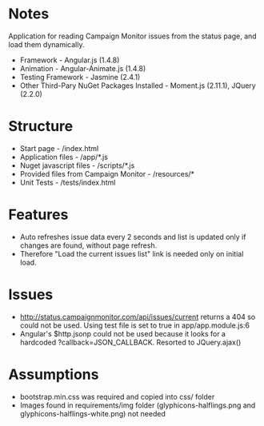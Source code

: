 ﻿Notes
=====
Application for reading Campaign Monitor issues from the status page, and load them dynamically.

- Framework - Angular.js (1.4.8)
- Animation - Angular-Animate.js (1.4.8)
- Testing Framework - Jasmine (2.4.1)
- Other Third-Pary NuGet Packages Installed - Moment.js (2.11.1), JQuery (2.2.0)

Structure
=========
- Start page - /index.html
- Application files - /app/*.js
- Nuget javascript files - /scripts/*.js
- Provided files from Campaign Monitor - /resources/*
- Unit Tests - /tests/index.html

Features
========
- Auto refreshes issue data every 2 seconds and list is updated only if changes are found, without page refresh.
- Therefore "Load the current issues list" link is needed only on initial load.

Issues
======
- http://status.campaignmonitor.com/api/issues/current returns a 404 so could not be used. Using test file is set to true in app/app.module.js:6
- Angular's $http.jsonp could not be used because it looks for a hardcoded ?callback=JSON_CALLBACK. Resorted to JQuery.ajax()

Assumptions
===========
- bootstrap.min.css was required and copied into css/ folder
- Images found in requirements/img folder (glyphicons-halflings.png and glyphicons-halflings-white.png) not needed
